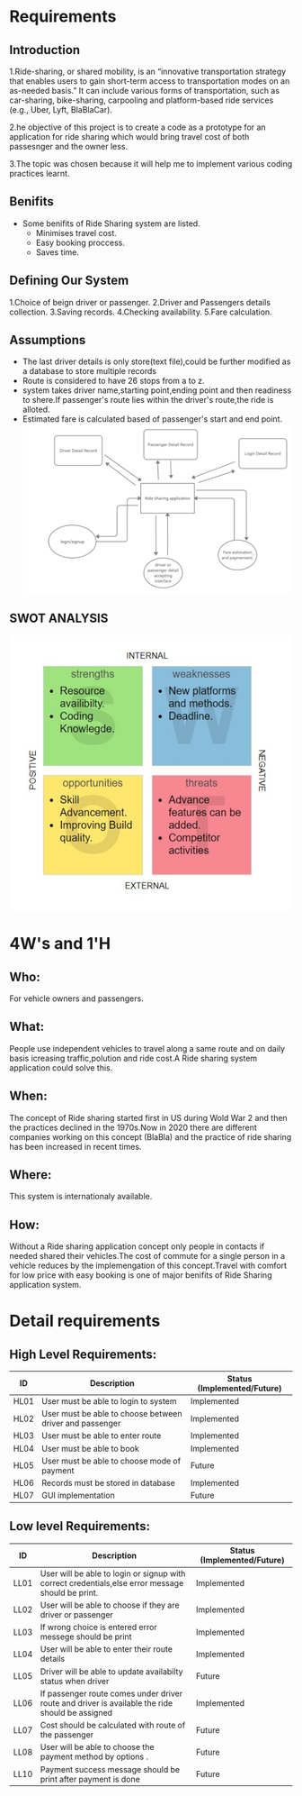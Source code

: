 # Requirements
## Introduction
  1.Ride-sharing, or shared mobility, is an “innovative transportation strategy that enables users to gain short-term access to transportation modes on an as-needed basis.” It can include various forms of transportation, such as car-sharing, bike-sharing, carpooling and platform-based ride services (e.g., Uber, Lyft, BlaBlaCar).
  
  2.he objective of this project is to create a code as a prototype for an  application for ride sharing which would bring travel cost of both passesnger and the owner less.
  
  3.The topic was chosen because it will help me to implement various coding practices learnt.

## Benifits
* Some benifits of Ride Sharing system are listed.
   * Minimises travel cost.
   * Easy booking proccess.
   * Saves time.

## Defining Our System
  1.Choice of beign driver or passenger.
  2.Driver and Passengers details collection.
  3.Saving records.
  4.Checking availability.
  5.Fare calculation.
## Assumptions
  * The last driver details is only store(text file),could be further modified as a database to store multiple records
  * Route is considered to have 26 stops from a to z.
  * system takes driver name,starting point,ending point and then readiness to shere.If passenger's route lies within the driver's
    route,the ride is alloted.
  * Estimated fare is calculated based of passenger's start and end point.
  ![overview](overview.png)
## SWOT ANALYSIS
![SWOT-Sample](swot.png)

# 4W&#39;s and 1&#39;H

## Who:
   For vehicle owners and passengers.

## What:
People use independent vehicles to travel along a same route and on daily basis icreasing traffic,polution and ride cost.A Ride sharing system application could solve this.

## When:
The concept of Ride sharing started first in US during Wold War 2 and then the practices declined in the 1970s.Now in 2020 there are different companies working on this concept (BlaBla) and the practice of ride sharing has been increased in recent times.

## Where:
 This system is internationaly available.
 
## How:
Without a Ride sharing application concept only people in contacts if needed shared their vehicles.The cost of commute for a single person in a vehicle reduces by the implemengation of this concept.Travel with comfort for low price with easy booking is one of major benifits of Ride Sharing application system.

# Detail requirements
## High Level Requirements:

|ID  | Description                                            |   Status (Implemented/Future)    |
|----|--------------------------------------------------------|----------------------------------|
|HL01|User must be able to login to system                    |Implemented                       |
|HL02|User must be able to choose between driver and passenger|Implemented                       |
|HL03|User must be able to enter route                        |Implemented                       |
|HL04|User must be able to book                               |Implemented                       |
|HL05|User must be able to choose mode of payment             |Future                            |
|HL06|Records must be stored in  database                     |Implemented                       |
|HL07|GUI implementation                                      |Future                            |
##  Low level Requirements:

|ID  | Description                                            |   Status (Implemented/Future)    |
|----|--------------------------------------------------------|----------------------------------|
|LL01|User will be able to login or signup with correct credentials,else error message should be print.|Implemented|
|LL02|User will be able to choose if they are driver or passenger                                      |Implemented|
|LL03|If wrong choice is entered error messege should be print                                         |Implemented|
|LL04|User will be able to enter their route details                                                   |Implemented|
|LL05|Driver  will be able to update availabilty status when driver                                    |Future     |
|LL06|If passenger route comes under driver route and driver is available the ride should be assigned  |Implemented|
|LL07|Cost should be calculated with route of the passenger                                            |Future     |
|LL08|User will be able to choose the payment method by options .                                      |Future     |
|LL10|Payment success message should be print after payment is done                                    |Future     |
